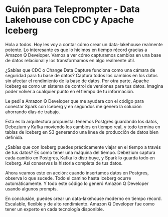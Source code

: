 # Guión para Teleprompter - Data Lakehouse con CDC y Apache Iceberg

Hola a todos. Hoy les voy a contar cómo crear un data-lakehouse realmente potente. Lo interesante es que lo hicimos en tiempo récord gracias a Amazon Q Developer. Vamos a ver cómo capturamos cambios en una base de datos relacional y los transformamos en algo realmente útil.

¿Sabías que CDC o Change Data Capture funciona como una cámara de seguridad para tu base de datos? Captura todos los cambios en los datos sin afectar el rendimiento de la base de datos. Por otra parte, Apache Iceberg es como un sistema de control de versiones para tus datos. Imagina poder volver a cualquier punto en el tiempo de tu información.

Le pedí a Amazon Q Developer que me ayudara con el código para conectar Spark con Iceberg y en segundos me generó la solución ahorrando días de trabajo.

Esta es la arquitectura propuesta: tenemos Postgres guardando los datos, Debezium y Kafka moviendo los cambios en tiempo real, y todo termina en tablas de Iceberg en S3 generando una línea de producción de datos bien definida.

¿Sabías que con Iceberg puedes prácticamente viajar en el tiempo a través de tus datos? Es como tener una máquina del tiempo. Debezium captura cada cambio en Postgres, Kafka lo distribuye, y Spark lo guarda todo en Iceberg. Así conservas la historia completa de tus datos.

Ahora veamos esto en acción: cuando insertamos datos en Postgres, observa lo que sucede. Todo el camino hasta Iceberg ocurre automáticamente. Y todo este código lo generó Amazon Q Developer usando algunos prompts.

En conclusión, puedes crear un data-lakehouse moderno en tiempo récord. Escalable, flexible y de alto rendimiento. Amazon Q Developer fue como tener un experto en cada tecnología disponible.